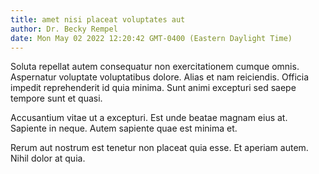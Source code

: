 ```yaml
---
title: amet nisi placeat voluptates aut
author: Dr. Becky Rempel
date: Mon May 02 2022 12:20:42 GMT-0400 (Eastern Daylight Time)
---
```

Soluta repellat autem consequatur non exercitationem cumque omnis. Aspernatur voluptate voluptatibus dolore. Alias et nam reiciendis. Officia impedit reprehenderit id quia minima. Sunt animi excepturi sed saepe tempore sunt et quasi.

 Accusantium vitae ut a excepturi. Est unde beatae magnam eius at. Sapiente in neque. Autem sapiente quae est minima et.

 Rerum aut nostrum est tenetur non placeat quia esse. Et aperiam autem. Nihil dolor at quia.